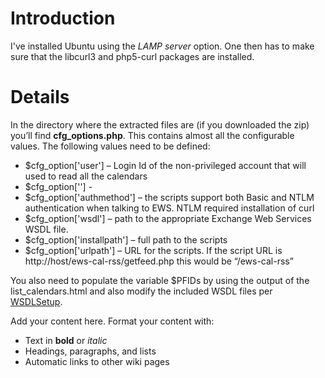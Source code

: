 # Introduction #

I've installed Ubuntu using the _LAMP server_ option. One then has to make sure that the libcurl3 and php5-curl packages are installed.


# Details #


In the directory where the extracted files are (if you downloaded the zip) you’ll find **cfg\_options.php**. This contains almost all the configurable values. The following values need to be defined:

  * $cfg\_option&#91;'user'&#93; – Login Id of the non-privileged account that will used to read all the calendars
  * $cfg\_option[''] -
  * $cfg\_option['authmethod'] – the scripts support both Basic and NTLM authentication when talking to EWS. NTLM required installation of curl
  * $cfg\_option['wsdl'] – path to the appropriate Exchange Web Services WSDL file.
  * $cfg\_option['installpath'] – full path to the scripts
  * $cfg\_option['urlpath'] – URL for the scripts. If the script URL is http://host/ews-cal-rss/getfeed.php this would be “/ews-cal-rss”

You also need to populate the variable $PFIDs by using the output of the list\_calendars.html and also modify the included WSDL files per [WSDLSetup](WSDLSetup.md).


Add your content here.  Format your content with:
  * Text in **bold** or _italic_
  * Headings, paragraphs, and lists
  * Automatic links to other wiki pages